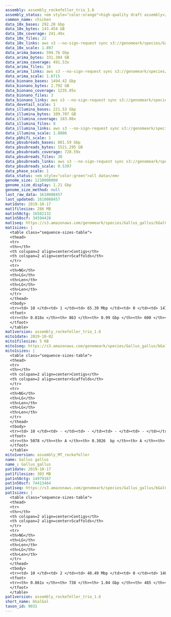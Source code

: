 ```yaml
---
assembly: assembly_rockefeller_trio_1.6
assembly_status: <em style="color:orange">high-quality draft assembly</em>
common_name: chicken
data_10x_bases: 292.20 Gbp
data_10x_bytes: 143.454 GB
data_10x_coverage: 241.49x
data_10x_files: 22
data_10x_links: aws s3 --no-sign-request sync s3://genomeark/species/Gallus_gallus/bGalGal1/genomic_data/10x/ .<br>aws s3 --no-sign-request sync s3://genomeark/species/Gallus_gallus/bGalGal4/genomic_data/10x/ .<br>aws s3 --no-sign-request sync s3://genomeark/species/Gallus_gallus/bGalGal5/genomic_data/10x/ .<br>
data_10x_scale: 1.897
data_arima_bases: 594.76 Gbp
data_arima_bytes: 331.384 GB
data_arima_coverage: 491.53x
data_arima_files: 16
data_arima_links: aws s3 --no-sign-request sync s3://genomeark/species/Gallus_gallus/bGalGal1/genomic_data/arima/ .<br>aws s3 --no-sign-request sync s3://genomeark/species/Gallus_gallus/bGalGal2/genomic_data/arima/ .<br>aws s3 --no-sign-request sync s3://genomeark/species/Gallus_gallus/bGalGal3/genomic_data/arima/ .<br>aws s3 --no-sign-request sync s3://genomeark/species/Gallus_gallus/bGalGal4/genomic_data/arima/ .<br>aws s3 --no-sign-request sync s3://genomeark/species/Gallus_gallus/bGalGal5/genomic_data/arima/ .<br>
data_arima_scale: 1.6715
data_bionano_bases: 1494.42 Gbp
data_bionano_bytes: 2.792 GB
data_bionano_coverage: 1235.05x
data_bionano_files: 3
data_bionano_links: aws s3 --no-sign-request sync s3://genomeark/species/Gallus_gallus/bGalGal1/genomic_data/bionano/ .<br>aws s3 --no-sign-request sync s3://genomeark/species/Gallus_gallus/bGalGal4/genomic_data/bionano/ .<br>aws s3 --no-sign-request sync s3://genomeark/species/Gallus_gallus/bGalGal5/genomic_data/bionano/ .<br>
data_dovetail_scale: 1
data_illumina_bases: 221.53 Gbp
data_illumina_bytes: 109.707 GB
data_illumina_coverage: 183.08x
data_illumina_files: 8
data_illumina_links: aws s3 --no-sign-request sync s3://genomeark/species/Gallus_gallus/bGalGal2/genomic_data/illumina/ .<br>aws s3 --no-sign-request sync s3://genomeark/species/Gallus_gallus/bGalGal3/genomic_data/illumina/ .<br>
data_illumina_scale: 1.8806
data_pbhifi_scale: 1
data_pbsubreads_bases: 881.59 Gbp
data_pbsubreads_bytes: 1521.295 GB
data_pbsubreads_coverage: 728.59x
data_pbsubreads_files: 30
data_pbsubreads_links: aws s3 --no-sign-request sync s3://genomeark/species/Gallus_gallus/bGalGal1/genomic_data/pacbio/ . --exclude "*ccs*bam*"<br>aws s3 --no-sign-request sync s3://genomeark/species/Gallus_gallus/bGalGal5/genomic_data/pacbio/ . --exclude "*ccs*bam*"<br>
data_pbsubreads_scale: 0.5397
data_phase_scale: 1
data_status: <em style="color:green">all data</em>
genome_size: 1210000000
genome_size_display: 1.21 Gbp
genome_size_method: null
last_raw_data: 1610088457
last_updated: 1610088457
mat1date: 2019-10-17
mat1filesize: 286 MB
mat1n50ctg: 16502132
mat1n50scf: 34594428
mat1seq: https://s3.amazonaws.com/genomeark/species/Gallus_gallus/bGalGal1/assembly_rockefeller_trio_1.6/bGalGal1.mat.asm.20191017.fasta.gz
mat1sizes: |
  <table class="sequence-sizes-table">
  <thead>
  <tr>
  <th></th>
  <th colspan=2 align=center>Contigs</th>
  <th colspan=2 align=center>Scaffolds</th>
  </tr>
  <tr>
  <th>NG</th>
  <th>LG</th>
  <th>Len</th>
  <th>LG</th>
  <th>Len</th>
  </tr>
  </thead>
  <tbody>
  <tr><td> 10 </td><td> 1 </td><td> 65.39 Mbp </td><td> 0 </td><td> 147.88 Mbp </td></tr>  <tr><td> 20 </td><td> 4 </td><td> 29.02 Mbp </td><td> 1 </td><td> 110.93 Mbp </td></tr>  <tr><td> 30 </td><td> 9 </td><td> 23.81 Mbp </td><td> 3 </td><td> 90.31 Mbp </td></tr>  <tr><td> 40 </td><td> 14 </td><td> 22.53 Mbp </td><td> 4 </td><td> 74.16 Mbp </td></tr>  <tr style="background-color:#cccccc;"><td> 50 </td><td> 21 </td><td style="background-color:#88ff88;"> 16.50 Mbp </td><td> 6 </td><td style="background-color:#88ff88;"> 34.59 Mbp </td></tr>  <tr><td> 60 </td><td> 31 </td><td> 9.96 Mbp </td><td> 11 </td><td> 20.07 Mbp </td></tr>  <tr><td> 70 </td><td> 48 </td><td> 4.80 Mbp </td><td> 18 </td><td> 13.97 Mbp </td></tr>  <tr><td> 80 </td><td> 402 </td><td> 73.42 Kbp </td><td> 33 </td><td> 5.23 Mbp </td></tr>  <tr><td> 90 </td><td> - </td><td> - </td><td> - </td><td> - </td></tr>  <tr><td> 100 </td><td> - </td><td> - </td><td> - </td><td> - </td></tr>  </tbody>
  <tfoot>
  <tr><th> 0.816x </th><th> 863 </th><th> 0.99 Gbp </th><th> 600 </th><th> 1.05 Gbp </th></tr>
  </tfoot>
  </table>
mat1version: assembly_rockefeller_trio_1.6
mito1date: 2019-10-02
mito1filesize: 5 KB
mito1seq: https://s3.amazonaws.com/genomeark/species/Gallus_gallus/bGalGal1/assembly_MT_rockefeller/bGalGal1.MT.20191002.fasta.gz
mito1sizes: |
  <table class="sequence-sizes-table">
  <thead>
  <tr>
  <th></th>
  <th colspan=2 align=center>Contigs</th>
  <th colspan=2 align=center>Scaffolds</th>
  </tr>
  <tr>
  <th>NG</th>
  <th>LG</th>
  <th>Len</th>
  <th>LG</th>
  <th>Len</th>
  </tr>
  </thead>
  <tbody>
  <tr><td> 10 </td><td> - </td><td> - </td><td> - </td><td> - </td></tr>  <tr><td> 20 </td><td> - </td><td> - </td><td> - </td><td> - </td></tr>  <tr><td> 30 </td><td> - </td><td> - </td><td> - </td><td> - </td></tr>  <tr><td> 40 </td><td> - </td><td> - </td><td> - </td><td> - </td></tr>  <tr style="background-color:#cccccc;"><td> 50 </td><td> - </td><td style="background-color:#ff8888;"> - </td><td> - </td><td style="background-color:#ff8888;"> - </td></tr>  <tr><td> 60 </td><td> - </td><td> - </td><td> - </td><td> - </td></tr>  <tr><td> 70 </td><td> - </td><td> - </td><td> - </td><td> - </td></tr>  <tr><td> 80 </td><td> - </td><td> - </td><td> - </td><td> - </td></tr>  <tr><td> 90 </td><td> - </td><td> - </td><td> - </td><td> - </td></tr>  <tr><td> 100 </td><td> - </td><td> - </td><td> - </td><td> - </td></tr>  </tbody>
  <tfoot>
  <tr><th> 5078 </th><th> A </th><th> 0.3026  bp </th><th> A </th><th> 0.3026  bp </th></tr>
  </tfoot>
  </table>
mito1version: assembly_MT_rockefeller
name: Gallus gallus
name_: Gallus_gallus
pat1date: 2019-10-17
pat1filesize: 303 MB
pat1n50ctg: 14979167
pat1n50scf: 74413464
pat1seq: https://s3.amazonaws.com/genomeark/species/Gallus_gallus/bGalGal1/assembly_rockefeller_trio_1.6/bGalGal1.pat.asm.20191017.fasta.gz
pat1sizes: |
  <table class="sequence-sizes-table">
  <thead>
  <tr>
  <th></th>
  <th colspan=2 align=center>Contigs</th>
  <th colspan=2 align=center>Scaffolds</th>
  </tr>
  <tr>
  <th>NG</th>
  <th>LG</th>
  <th>Len</th>
  <th>LG</th>
  <th>Len</th>
  </tr>
  </thead>
  <tbody>
  <tr><td> 10 </td><td> 2 </td><td> 48.49 Mbp </td><td> 0 </td><td> 148.33 Mbp </td></tr>  <tr><td> 20 </td><td> 5 </td><td> 34.45 Mbp </td><td> 1 </td><td> 110.73 Mbp </td></tr>  <tr><td> 30 </td><td> 9 </td><td> 23.49 Mbp </td><td> 3 </td><td> 90.04 Mbp </td></tr>  <tr><td> 40 </td><td> 15 </td><td> 19.68 Mbp </td><td> 4 </td><td> 85.71 Mbp </td></tr>  <tr style="background-color:#cccccc;"><td> 50 </td><td> 22 </td><td style="background-color:#88ff88;"> 14.98 Mbp </td><td> 5 </td><td style="background-color:#88ff88;"> 74.41 Mbp </td></tr>  <tr><td> 60 </td><td> 31 </td><td> 10.49 Mbp </td><td> 8 </td><td> 35.80 Mbp </td></tr>  <tr><td> 70 </td><td> 45 </td><td> 6.21 Mbp </td><td> 14 </td><td> 17.75 Mbp </td></tr>  <tr><td> 80 </td><td> 83 </td><td> 1.29 Mbp </td><td> 24 </td><td> 6.02 Mbp </td></tr>  <tr><td> 90 </td><td> - </td><td> - </td><td> - </td><td> - </td></tr>  <tr><td> 100 </td><td> - </td><td> - </td><td> - </td><td> - </td></tr>  </tbody>
  <tfoot>
  <tr><th> 0.861x </th><th> 738 </th><th> 1.04 Gbp </th><th> 485 </th><th> 1.06 Gbp </th></tr>
  </tfoot>
  </table>
pat1version: assembly_rockefeller_trio_1.6
short_name: bGalGal
taxon_id: 9031
---
```

